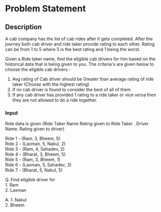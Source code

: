 # Problem Statement
## Description 
A cab company has the list of cab rides after it gets completed. After the journey both cab driver and ride taker provide rating to each other. Rating can be from 1 to 5 where 5 is the best rating and 1 being the worst. 

Given a Ride taker name, find the eligible cab drivers for him based on the historical data that is being given to you. The criteria's are given below to choose the eligible cab drivers - 

1. Avg rating of Cab driver should be Greater than average rating of ride taker (Choose with the highest rating) 
2. If no cab driver is found to consider the best of all of them 
3. If any cab driver has provided 1 rating to a ride taker or vice versa then they are not allowed to do a ride together. 

### Input 
Ride data is given (Ride Taker Name Rating given to Ride Taker . Driver Name. Rating given to driver)

Ride 1 - (Ram, 3, Bheem, 5)  
Ride 2 - (Laxman, 5, Nakul, 2)  
Ride 3 - (Ram, 4, Sahadev, 2)  
Ride 4 - (Bharat, 3, Bheem, 5)  
Ride 5 - (Ram, 3, Bheem, 1)  
Ride 6 - (Laxman, 5, Sahadev, 3)  
Ride 7 - (Bharat, 5, Nakul, 5)  

Q. Find eligible driver for  
    1. Ram  
    2. Laxman  

A.  1. Nakul  
    2. Bheem
